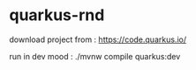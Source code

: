 # quarkus-rnd
download project from : https://code.quarkus.io/

run in dev mood : ./mvnw compile quarkus:dev
